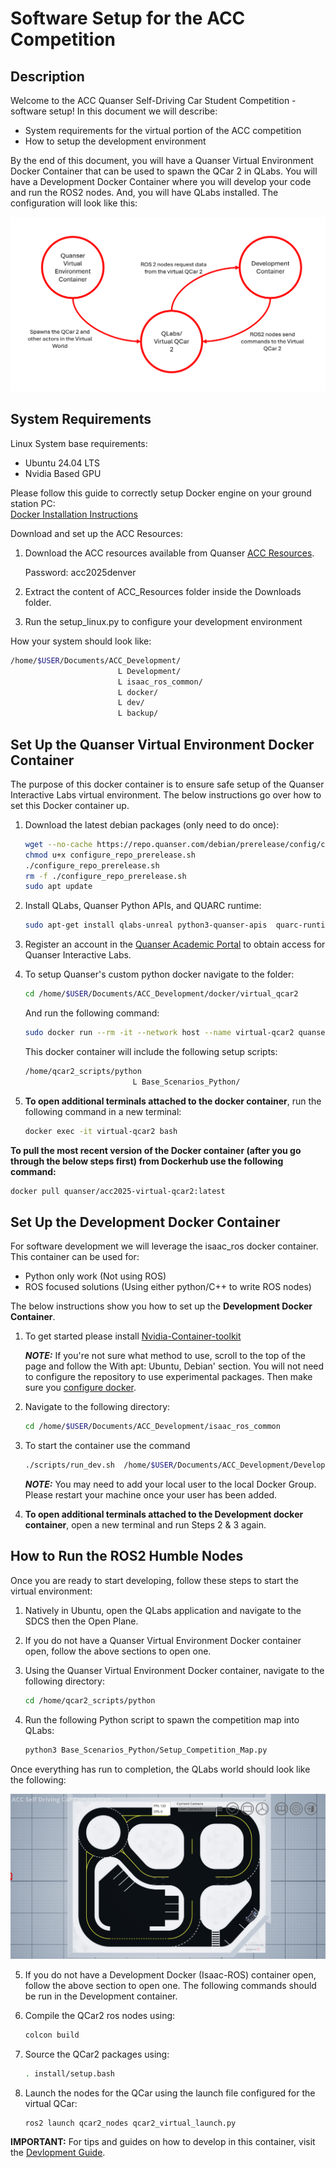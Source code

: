 # Software Setup for the ACC Competition

## Description

Welcome to the ACC Quanser Self-Driving Car Student Competition - software setup!
In this document we will describe:

- System requirements for the virtual portion of the ACC competition
- How to setup the development environment

By the end of this document, you will have a Quanser Virtual Environment Docker Container that can be used to spawn the QCar 2 in QLabs. You will have a Development Docker Container where you will develop your code and run the ROS2 nodes. And, you will have QLabs installed. The configuration will look like this:

![QLabsDevelopmentVennDiagram](https://github.com/quanser/ACC-Competition-2025/blob/main/Software_Guides/Pictures/DevelopmentVennDiagram.png)

## System Requirements

Linux System base requirements:

- Ubuntu 24.04 LTS
- Nvidia Based GPU

Please follow this guide to correctly setup Docker engine on your ground station PC: \
[Docker Installation Instructions](https://docs.docker.com/engine/install/ubuntu/)

Download and set up the ACC Resources:

1. Download the ACC resources available from Quanser [ACC Resources](https://quanserinc.box.com/s/g2690n3jwbhquwr8uqdz0b45m5wx945z).
   
   Password: acc2025denver

3. Extract the content of ACC_Resources folder inside the Downloads folder.

4. Run the setup_linux.py to configure your development environment

How your system should look like:

``` bash
/home/$USER/Documents/ACC_Development/ 
                        L Development/
                        L isaac_ros_common/
                        L docker/
                        L dev/
                        L backup/
```

## Set Up the Quanser Virtual Environment Docker Container

The purpose of this docker container is to ensure safe setup of the Quanser Interactive Labs virtual environment. The below instructions go over how to set this Docker container up.

1. Download the latest debian packages (only need to do once):

    ``` bash
    wget --no-cache https://repo.quanser.com/debian/prerelease/config/configure_repo_prerelease.sh 
    chmod u+x configure_repo_prerelease.sh
    ./configure_repo_prerelease.sh 
    rm -f ./configure_repo_prerelease.sh 
    sudo apt update 
    ```

2. Install QLabs, Quanser Python APIs, and QUARC runtime:

    ```bash
    sudo apt-get install qlabs-unreal python3-quanser-apis  quarc-runtime
    ```

3. Register an account in the [Quanser Academic Portal](https://portal.quanser.com/Accounts/Register) to obtain access for Quanser Interactive Labs.

4. To setup Quanser's custom python docker navigate to the folder:

    ```bash
    cd /home/$USER/Documents/ACC_Development/docker/virtual_qcar2
    ```

    And run the following command:

    ```bash
    sudo docker run --rm -it --network host --name virtual-qcar2 quanser/acc2025-virtual-qcar2 bash
    ```

    This docker container will include the following setup scripts:

    ```bash
    /home/qcar2_scripts/python 
                            L Base_Scenarios_Python/
    ```

5. **To open additional terminals attached to the docker container**, run the following command in a new terminal:

    ```bash
    docker exec -it virtual-qcar2 bash
    ```

**To pull the most recent version of the Docker container (after you go through the below steps first) from Dockerhub use the following command:**

```bash
docker pull quanser/acc2025-virtual-qcar2:latest
```

## Set Up the Development Docker Container

For software development we will leverage the isaac_ros docker container. This container can be used for:

- Python only work (Not using ROS)
- ROS focused solutions (Using either python/C++ to write ROS nodes)

The below instructions show you how to set up the **Development Docker Container**.

1. To get started please install [Nvidia-Container-toolkit](https://docs.nvidia.com/datacenter/cloud-native/container-toolkit/latest/install-guide.html#installing-the-nvidia-container-toolkit)

    **_NOTE:_**  If you're not sure what method to use, scroll to the top of the page and follow the With apt: Ubuntu, Debian' section. You will not need to configure the repository to use experimental packages. Then make sure you [configure docker](https://docs.nvidia.com/datacenter/cloud-native/container-toolkit/latest/install-guide.html#configuring-docker).

2. Navigate to the following directory:

    ```bash
    cd /home/$USER/Documents/ACC_Development/isaac_ros_common
    ```

3. To start the container use the command

    ```bash
    ./scripts/run_dev.sh  /home/$USER/Documents/ACC_Development/Development
    ```

    **_NOTE:_**  You may need to add your local user to the local Docker Group. Please restart your machine once your user has been added.

4. **To open additional terminals attached to the Development docker container**, open a new terminal and run Steps 2 & 3 again.

## How to Run the ROS2 Humble Nodes

Once you are ready to start developing, follow these steps to start the virtual environment:

1. Natively in Ubuntu, open the QLabs application and navigate to the SDCS then the Open Plane.

2. If you do not have a Quanser Virtual Environment Docker container open, follow the above sections to open one.

3. Using the Quanser Virtual Environment Docker container, navigate to the following directory:

    ```bash
    cd /home/qcar2_scripts/python
    ```

4. Run the following Python script to spawn the competition map into QLabs:

    ```bash
    python3 Base_Scenarios_Python/Setup_Competition_Map.py
    ```

Once everything has run to completion, the QLabs world should look like the following:

![QLabs after running Setup_Competition_Map.py](https://github.com/quanser/ACC-Competition-2025/blob/main/Software_Guides/Pictures/HowToStart.png)

5. If you do not have a Development Docker (Isaac-ROS) container open, follow the above section to open one. The following commands should be run in the Development container.

6. Compile the QCar2 ros nodes using:

    ```bash
    colcon build
    ```

6. Source the QCar2 packages using:

    ```bash
    . install/setup.bash
    ```

7. Launch the nodes for the QCar using the launch file configured for the virtual QCar:

    ```bash
    ros2 launch qcar2_nodes qcar2_virtual_launch.py
    ```

**IMPORTANT:** For tips and guides on how to develop in this container, visit the [Devlopment Guide](https://github.com/quanser/ACC-Competition-2025/blob/main/Software_Guides/Development%20Guide.md).

